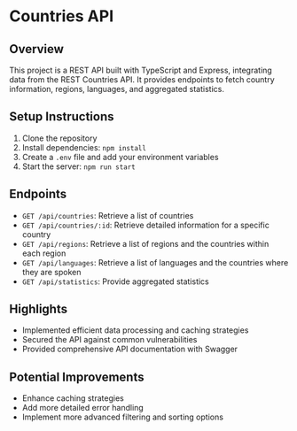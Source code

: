 # Countries API

## Overview

This project is a REST API built with TypeScript and Express, integrating data from the REST Countries API. It provides endpoints to fetch country information, regions, languages, and aggregated statistics.

## Setup Instructions

1. Clone the repository
2. Install dependencies: `npm install`
3. Create a `.env` file and add your environment variables
4. Start the server: `npm run start`

## Endpoints

- `GET /api/countries`: Retrieve a list of countries
- `GET /api/countries/:id`: Retrieve detailed information for a specific country
- `GET /api/regions`: Retrieve a list of regions and the countries within each region
- `GET /api/languages`: Retrieve a list of languages and the countries where they are spoken
- `GET /api/statistics`: Provide aggregated statistics

## Highlights

- Implemented efficient data processing and caching strategies
- Secured the API against common vulnerabilities
- Provided comprehensive API documentation with Swagger

## Potential Improvements

- Enhance caching strategies
- Add more detailed error handling
- Implement more advanced filtering and sorting options
